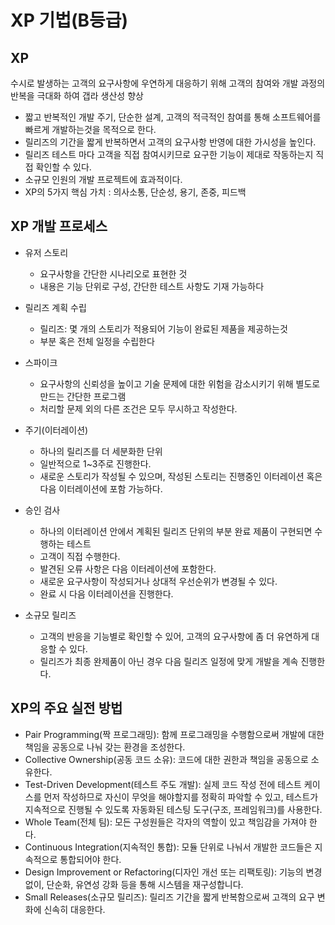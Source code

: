# XP 기법(B등급)
## XP
수시로 발생하는 고객의 요구사항에 우연하게 대응하기 위해 고객의 참여와 개발 과정의 반복을 극대화 하여 갭라 생산성 향상
- 짧고 반복적인 개발 주기, 단순한 설계, 고객의 적극적인 참여를 통해 소프트웨어를 빠르게 개발하는것을 목적으로 한다.
- 릴리즈의 기간을 짧게 반복하면서 고객의 요구사항 반영에 대한 가시성을 높인다.
- 릴리즈 테스트 마다 고객을 직접 참여시키므로 요구한 기능이 제대로 작동하는지 직접 확인할 수 있다.
- 소규모 인원의 개발 프로젝트에 효과적이다.
- XP의 5가지 핵심 가치
  : 의사소통, 단순성, 용기, 존중, 피드백

## XP 개발 프로세스
- 유저 스토리
    - 요구사항을 간단한 시나리오로 표현한 것
    - 내용은 기능 단위로 구성, 간단한 테스트 사항도 기재 가능하다

- 릴리즈 계획 수립
    - 릴리즈: 몇 개의 스토리가 적용되어 기능이 완료된 제품을 제공하는것
    - 부분 혹은 전체 일정을 수립한다

- 스파이크
    - 요구사항의 신뢰성을 높이고 기술 문제에 대한 위험을 감소시키기 위해 별도로 만드는 간단한 프로그램
    - 처리할 문제 외의 다른 조건은 모두 무시하고 작성한다.

- 주기(이터레이션)
    - 하나의 릴리즈를 더 세분화한 단위
    - 일반적으로 1~3주로 진행한다.
    - 새로운 스토리가 작성될 수 있으며, 작성된 스토리는 진행중인 이터레이션 혹은 다음 이터레이션에 포함 가능하다.
 
- 승인 검사
    - 하나의 이터레이션 안에서 계획된 릴리즈 단위의 부분 완료 제품이 구현되면 수행하는 테스트
    - 고객이 직접 수행한다.
    - 발견된 오류 사항은 다음 이터레이션에 포함한다.
    - 새로운 요구사항이 작성되거나 상대적 우선순위가 변경될 수 있다.
    - 완료 시 다음 이터레이션을 진행한다.

- 소규모 릴리즈
    - 고객의 반응을 기능별로 확인할 수 있어, 고객의 요구사항에 좀 더 유연하게 대응할 수 있다.
    - 릴리즈가 최종 완제품이 아닌 경우 다음 릴리즈 일정에 맞게 개발을 계속 진행한다.
    
## XP의 주요 실전 방법
- Pair Programming(짝 프로그래밍): 함께 프로그래밍을 수행함으로써 개발에 대한 책임을 공동으로 나눠 갖는 환경을 조성한다.
- Collective Ownership(공동 코드 소유):  코드에 대한 권한과 책임을 공동으로 소유한다.
- Test-Driven Development(테스트 주도 개발): 실제 코드 작성 전에 테스트 케이스를 먼저 작성하므로 자신이 무엇을 해야할지를 정확히 파악할 수 있고,
  테스트가 지속적으로 진행될 수 있도록 자동화된 테스팅 도구(구조, 프레임워크)를 사용한다.
- Whole Team(전체 팀): 모든 구성원들은 각자의 역할이 있고 책임감을 가져야 한다.
- Continuous Integration(지속적인 통합): 모듈 단위로 나눠서 개발한 코드들은 지속적으로 통합되어야 한다.
- Design Improvement or Refactoring(디자인 개선 또는 리팩토링): 기능의 변경 없이, 단순화, 유연성 강화 등을 통해 시스템을 재구성합니다.
- Small Releases(소규모 릴리즈): 릴리즈 기간을 짧게 반복함으로써 고객의 요구 변화에 신속히 대응한다.
